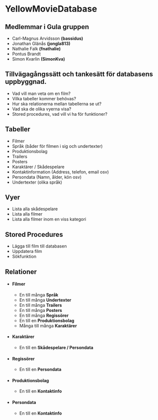 # YellowMovieDatabase
## Medlemmar i Gula gruppen
* Carl-Magnus Arvidsson **(bassidus)**
* Jonathan Glänås **(jongla813)**
* Nathalie Falk **(fnathalie)**
* Pontus Brandt
* Simon Kvarlin **(SimonKva)**

## Tillvägagångssätt och tankesätt för databasens uppbyggnad.
* Vad vill man veta om en film? 
* Vilka tabeller kommer behövas?
* Hur ska relationerna mellan tabellerna se ut?
* Vad ska de olika vyerna visa?
* Stored procedures, vad vill vi ha för funktioner?

## Tabeller
* Filmer
* Språk (båder för filmen i sig och undertexter)
* Produktionsbolag
* Trailers
* Posters
* Karaktärer / Skådespelare
* Kontaktinformation (Address, telefon, email osv)
* Persondata (Namn, ålder, kön osv)
* Undertexter (olika språk)

## Vyer
* Lista alla skådespelare
* Lista alla filmer
* Lista alla filmer inom en viss kategori

## Stored Procedures
* Lägga till film till databasen
* Uppdatera film
* Sökfunktion

## Relationer
* #### Filmer
    * En till många **Språk**
    * En till många **Undertexter**
    * En till många **Trailers**
    * En till många **Posters**
    * En till många **Regissörer**
    * En till en **Produktionsbolag**
    * Många till många **Karaktärer**
* #### Karaktärer
    * En till en **Skådespelare / Persondata**
* #### Regissörer
    * En till en **Persondata**
* #### Produktionsbolag
    * En till en **Kontaktinfo**
* #### Persondata
    * En till en **Kontaktinfo**

